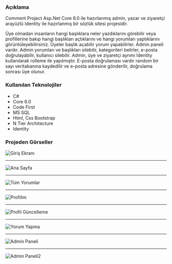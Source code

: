 ### Açıklama
Comment Project Asp.Net Core 6.0 ile hazırlanmış admin, yazar ve ziyaretçi arayüzlü
Identity ile hazırlanmış bir sözlük sitesi projesidir.

Üye olmadan insanların hangi başlıklara neler yazdıklarını görebilir veya profillerine bakıp hangi başlıkları açtıklarını ve hangi yorumları yaptıklarını görüntüleyebilirsiniz.
Üyeler başlık açabilir yorum yapabilirler. 
Admin paneli vardır. Admin yorumları ve başlıkları silebilir, kategorileri belirler, e-posta doğrulayabilir, kullanıcı silebilir. 
Admin, üye ve ziyaretçi ayrımı Identity kullanılarak rolleme ile yapılmıştır. E-posta doğrulaması vardır random bir sayı veritabanına kaydedilir ve e-posta adresine gönderilir, doğrulama sonrası üye olunur.
### Kullanılan Teknolojiler
- C#
- Core 6.0 
- Code First
- MS SQL
- Html, Css Bootstrap
- N Tier Architecture
- Identity

### Projeden Görseller

![Giriş Ekranı](https://iili.io/JH2xnr7.png "Giriş Ekranı")

------------

![Ana Sayfa](https://iili.io/JH2xIku.png "Ana Sayfa")

------------

![Tüm Yorumlar](https://iili.io/JH2xx29.png "Tüm Yorumlar")

------------

![Profilim](https://iili.io/JH2x2mG.png "Profilim")

------------

![Profil Güncelleme](https://iili.io/JH2xBB2.png "Profil Güncelleme")

------------

![Yorum Yapma](https://iili.io/JH2xz7e.png "Yorum Yapma")

------------

![Admin Paneli](https://iili.io/JH2xdes.png "Admin Paneli")

------------

![Admin Paneli2](https://iili.io/JH2xJ7n.png "Admin Paneli2")
